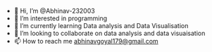 - 👋 Hi, I’m @Abhinav-232003
- 👀 I’m interested in programming
- 🌱 I’m currently learning Data analysis and Data Visualisation
- 💞️ I’m looking to collaborate on data analysis and data visuaisation
- 📫 How to reach me abhinavgoyal179@gmail.com

<!---
Abhinav-232003/Abhinav-232003 is a ✨ special ✨ repository because its `README.md` (this file) appears on your GitHub profile.
You can click the Preview link to take a look at your changes.
--->
